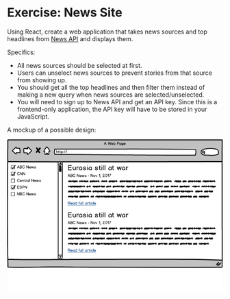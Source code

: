 # Exercise: News Site

Using React, create a web application that takes news sources and top headlines from [News API](http://beta.newsapi.org/docs) and displays them.

Specifics:

* All news sources should be selected at first.
* Users can unselect news sources to prevent stories from that source from showing up.
* You should get all the top headlines and then filter them instead of making a new query when news sources are selected/unselected.
* You will need to sign up to News API and get an API key. Since this is a frontend-only application, the API key will have to be stored in your JavaScript.

A mockup of a possible design:

![News site mockup](news_site_mockup.png)